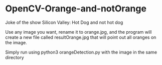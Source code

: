 # OpenCV-Orange-and-notOrange

Joke of the show Silicon Valley: Hot Dog and not hot dog

Use any image you want, rename it to orange.jpg, and the program will create a new file called resultOrange.jpg that will point
out all oranges on the image.

Simply run using python3 orangeDetection.py with the image in the same directory
